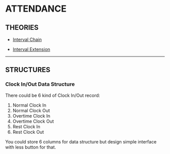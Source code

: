 ATTENDANCE
==========

THEORIES
--------

- [Interval Chain](./interval-chain)

- [Interval Extension](./interval-extension)

---

STRUCTURES
----------

### Clock In/Out Data Structure

There could be 6 kind of Clock In/Out record:

1. Normal Clock In
2. Normal Clock Out
3. Overtime Clock In
4. Overtime Clock Out
5. Rest Clock In
6. Rest Clock Out

You could store 6 columns for data structure but design simple interface with less button for that.

